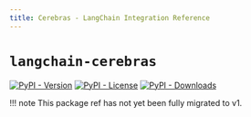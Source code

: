 ```yaml
---
title: Cerebras - LangChain Integration Reference
---
```


# `langchain-cerebras`

[![PyPI - Version](https://img.shields.io/pypi/v/langchain-cerebras?label=%20)](https://pypi.org/project/langchain-cerebras/#history)
[![PyPI - License](https://img.shields.io/pypi/l/langchain-cerebras)](https://opensource.org/licenses/MIT)
[![PyPI - Downloads](https://img.shields.io/pepy/dt/langchain-cerebras)](https://pypistats.org/packages/langchain-cerebras)

!!! note
    This package ref has not yet been fully migrated to v1.

